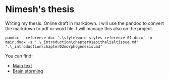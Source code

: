 # Nimesh's thesis

Writing my thesis. Online draft in markdown. I will use the pandoc to convert the markdown to pdf or word file.
I will manage this also on the project.

```
pandoc --reference-doc '.\style\word-styles-reference-01.docx' -o main.docx -s '.\_introduction\chapter01epithelialtissue.md' '.\_introduction\chapter02morphogenesis.md'

```

You can find:

- [Main text](main.md)
- [Brain storming](brainstrom.md)
